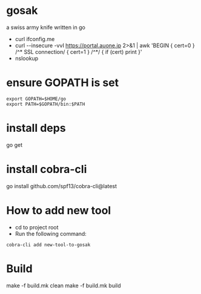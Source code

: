 # gosak

a swiss army knife written in go

- curl ifconfig.me
- curl --insecure -vvI https://portal.auone.jp 2>&1 | awk 'BEGIN { cert=0 } /^\* SSL connection/ { cert=1 } /^\*/ { if (cert) print }'
- nslookup

# ensure GOPATH is set
```
export GOPATH=$HOME/go
export PATH=$GOPATH/bin:$PATH
```
# install deps
go get
# install cobra-cli
go install github.com/spf13/cobra-cli@latest

# How to add new tool

- cd to project root
- Run the following command:

```
cobra-cli add new-tool-to-gosak
```

# Build
make -f build.mk clean
make -f build.mk build